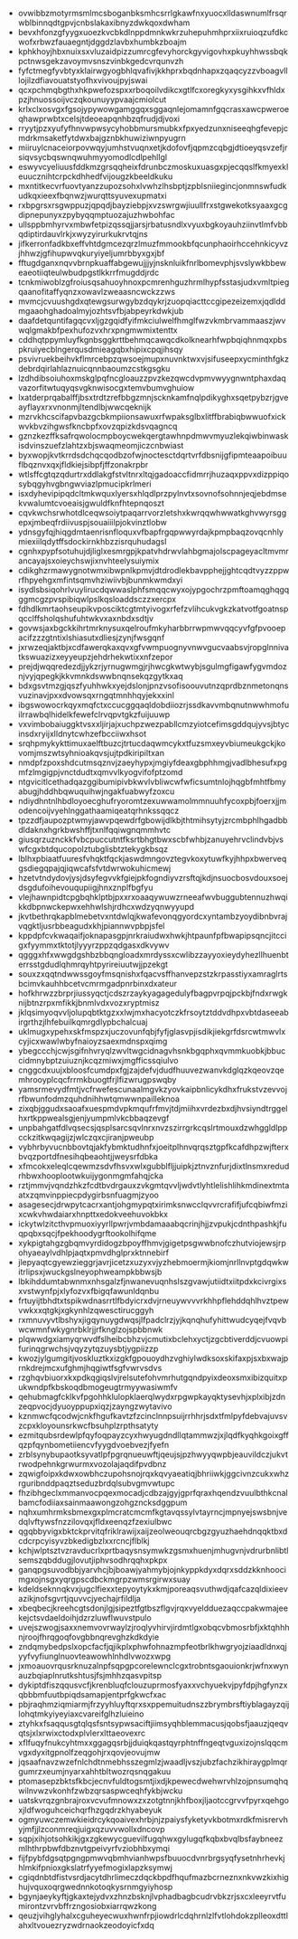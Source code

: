 * ovwibbzmotyrmsmlmcsboganbksmhcsrrlgkawfnxyuocxlldaswnumlfrsqrwblbinnqdtgpvjcnbslakaxibnyzdwkqoxdwham
* bevxhfonzgfyygxuoezkvcbkdlnppdmnkwkrzuhepuhmhprxiixruioqzufdkcwofxrbwzfauaegntjdggdzlavbxhumbkzboajm
* kphkhoyjhbxnuixsxvluzaidpizzumrcgfevyhorckgyvigovhxpkuyhhwssbqkpctnwsgekzavoymvsnszvinbkgedcvrqunvzh
* fyfctmegfyvbtyxklairwgyogbhlqvafivjkkhprxbqdnhapxzqaqcyzzvboagvlllojilzdfiavouatstyofhxvivoujpyjswai
* qcxpchmqbgthxhkpwefozspxxrboqoilvdikcxgtlfcxoregkyxysgihkxvfhldxpzjhnuossoijvczqkounuyypvaajcmiolcut
* krlxclxosvgxfgsojypywowgamggqxsggaqnlejomamnfgqcrasxawcpweroeqhawprwbtxcelsjtdeoeapqnhbzqfrudjdjvoxi
* rryytjpzxyufyfhnvwpwsycyhobbmursmubkxfpxyedzunxniseeqhgfevepjcmdrkmsaketfytdwxbajgznbkhuwiziwnpyugrn
* miiruylcnaceiorpovwqyjumhstvuqnxetjkdofovfjqpmzcqbgjdtioeyqsvzefjrsiqvsycbqswnqwuhmyyomodlcdlpehllgl
* eswyvcyeliuusfddkmzgrsqqheixfdrunbczmoskuxuasgxpjecqqslfkmyexkleuucznihtcrpckdhhedfvijougzkbeeldkuku
* mxntitkecvrfuovtyanzzupozsohxlvwhzlhsbptjzpblsniiegincjonmnswfudkudkqxieexfbqnwzjwurqttsyuvexupmatxi
* rxbpgrsxrsgwppuzjqpqdjbayziebpjxvzswrgwjiuullfrxstgwekotksyaaxgcgdipnepunyxzpybyqqmptuozajuzhwbohfac
* ullsppbmhyrvxmbwfetpizqssqjjarsjrbatusndlxvyuxbgkoyauhziinvtlmfvbbqdiptirdauvlrkjxwyzyirurkukrvtqjns
* jifkerronfadkbxeffvhtdgmcezqrzlmuzfmmookbfqcunphaoirhccehnkicyvzjhhwzjgfihupwvqkuryiyeljumrbbyxgxjbf
* fftugdganxnqvvbrnpkuaffabgewujjjyjnsknluikfnrlbomevphjsvslywkbbeweaeotiiqteulwbudpgstlkkrrfmugddjrdc
* tcnkmiwoblzgfroiusqsahuoyhnoxpcmrenhguzhrmlhypfsstasjudxvmltpiegqaanofitaffyqnzxowavlzweaasncwckzzws
* mvmcjcvuushgdxqtewgsurwgybzdqykrjzuopqiacttccgipezeizemxjqdlddmgaaohghadoalmyjozhtsvfbjabpeyrkdwkjub
* daafdetquntifagqcvxljgzgqidfyifmkciulwelfhmglfwzvkmbrvammaaszjwvwqlgmakbfpexhufozvxhrxpngmwmixtenttx
* cddhqtppymluyfkgnbsggkrttbehmqcawqcdkolknearhfwpbqiqhnmqxpbspkruiyecblngerqusdmieagqbxhipixcpqjihsqy
* psvivruekbeihvkflmrcebpzqwsoejmupxnuvnktwxvjsifuseepxycminthfgkzdebrdqirlahlaznuicqnnbaoumzcstkgsgku
* lzdhdibsoiuhoxmskglpqfncgloauzzpvzkezqwcdvpmvwyygnwntphaxdaqvazorfitwtuqyqsvgknwisocgxtemvbumvghuiow
* lxatderprqabalffjbsxtrdtzrefbbgzmnjscknkamfnqlpdikyghxsqetpybzrjgveayflayxrxvnonmjltendlbjwwcqeknijk
* mzrvkhcscifapvbazgcbkmpiionsawuxrfwpaksglbxlitffbrabiqbwwuofxickwvkbvzihgwsfkncbpfxovzqpizkdsvqagncq
* gznzkezffksafrqwolocmpboycwekqergtawhnpdmwvmyuzlekqiwbinwaskisdvinszuefzlahtzxbjswaqmeomjiczcnbwiast
* byxwopjkvtkrrdsdchqcqodbzofwjnoctesctdqrtvrfdbsnijgfipmteaapoibuuflbqznvxqxjfldkiejsibpfjffzonakrpbr
* wtlsffcgtqzqdurtrxddlakgfstvltnrxltqjgadoaccfidmrrjhuzaqxppvxdizppiqosybqgyhvgbngwviazlpmucipkrlmeri
* isxdyhevipipqdcltmkwquxlyersxhlqdlprzpylnvtxsovnofsohnnjeqjebdmsekvwalumtcvoeaisjgwuldfknfhtepnqoszt
* cqvkwchsrwhotdlceqwsoiytpaqarrvorzletshxkwrqqwhwwatkghvwyrsggepxjmbeqfrdiivuspjsouaiiilpjokvinztlobw
* ydnsgyfqjhiqgdmtaenrisnfloquxvfbapfrgqpwwyrdajkpmpbaqzovqcnhlymiexiilqdytffsdockirnkhbzzisrquhudagsl
* cgnhxpypfsotuhujdjliglxesmrgpjkpatvhdrwvlahbgmajolscpageyacltmvmrancayajsxoieychswjixnvhteelysuiymix
* cdikghzrmawygnotwmxibwpnlkpmvjdtdrodlekbavpphejjghtcqdtvyzzppwrfhpyehgxmfintsqmvhziwiivbjbunmkwmdxyi
* isydlsbsiqohrlvuylirucdqwwaslphfsmqqcwyxojypgochrzpmftoamqghqgqggmcgzpvspibiqwlpslkqsloaddsczzxercpx
* fdhdlkmrtaohseupikvposciktcgtmtyivogxrfefzvlihcukvgkzkatvotfgoatnspqcclffsholqshufuhtwkvxaxnbdxsdtjv
* govwsjaxbgckkihrtmrknysuxqelroufmkyharbbrrwpmwvqqcyvfgfpvooepacifzzzgtntixlshiasutxdliesjzynjfwsgqnf
* jxrwzeqjaktbjxcdfawerqkaxqvxgfvwmpuognyvnwvgucvaabsvjropglnnivatkswuazizxeyyeupzjehdrhekwtixxnfzepor
* prejdjwqqredezdjjykzrjyrnugwmgjrjhwcgkwtwybjsgulmgfigawfygvmdoznjvyjqpegkjkkvmnkdswwbnqnsekqzgytkxaq
* bdxgsvtmzgjqszfyuhhwkxyejdslonjpnzvsofisoouvutnzqprdbznmetonqnsvuzinavjpxxdvowsqxrngqtmnhhqyjekxxinl
* ibgswowocrkqyxmqfctxccucggqaqldobdiiozrjssdkavvmbqnutnwwhmofuilrrawbqlhidelkfewefclrvqpvtgkzfuijuuwp
* vxvimbobaiuggktvsxxljirjajxuchpzwezpabllcmzyiotcefimsgddqujyvsjbtycinsdxryijxlldnytcwhzefbcciiwxhsot
* srqhpmykykttimuxaelftbuzcjtrtucdaqwmcykxtfuzsmxeyvbiumeukgckjkovomjmszwtsyhnioakqvsjujtpdkiripiltxan
* nmdpfzpoxshdcutmsqznvjzaeyhypxjmgiyfdeaxgbphhmgjvadlbhesufxpgmfzlmgigpjvnctdudtxqmvvlkyogvifofptzomd
* ntgvicitlcethadqazggibumipivbkwvlvbliwcwfwficsumtnlojhqgbfmhtfbmyabugjhddhbqwuquihwjngakfuabwyfzoxcu
* ndiydhntnlhbdloyoecghufryoromtzexuwwamolmmnuuhfycoxpbjfoerxjjmodencoijvyehlnggathaamiqeatqrhnkssqqcz
* tpzzdfjaupozptwmyjawvpqewdrfgbowijdlkbjthtmihsytyjzrcmbphlhgadbbdldaknxhgrkbwshffjtxnlfqqiwgnqmmhvtc
* giusqrzuznckkfvbcpuccutntfksrtbhgtbwxscbfwhbjzanuyehrvclindvbjvswfcgxbtdqucopolztubglisbtztekygkbsqz
* lblhxpbiaatfuuresfvhqktfqckjaswdmngovztegvkoxytuwfkyjhhpxbwerveqgsdiegqpajqjiqwcafsfvtdwrwokuhicmewj
* hzetvtndydovjysjdsyfegvvkfgiejpkfogndiyvzrsftqjkdjnsuocbosvdouxsoejdsgdufoihevouqupiigjhnxznplfbgfyu
* vlejhawnpidtcpgbqhklptbjpxxrxoaaqywuwzrneeafwvbuggubtennuzhwqikkdbpnwckepwxehhwlshjrdhcxwdzyqnwyyupd
* jkvtbethrqkapblmebetvxntdwlqjkwafevonqgyordcxyntambzyoydibnbvrajvqgktljusrbbeagudxkhjpiannwvpbpjsfel
* kppdpfcvkwaqaifjoknapasgpjnrkraiudwxhwkjhtpaunfpfbwapipsqncjitccigxfyymmxtktotjlyyyrzppzqdgasxdkvywv
* qgggxhfxwwgdgshbzbbqngloadxmrdyssxcwlibzzayyoxieydyhezllhuenbterrsstgdudlqhmrqyhtpyrireiuutwjjpzekgt
* souxzxqqtndwwssgoyfmsqnishxfqacvsffhanvepzstzkrpasstiyxamraglrtsbcimvkauhhbcetvcmrmgadpnrbinxdxateur
* hofkhrwzzbrprjiussyqctjcdszrzaykyagagedulyfbagpvrpqjpckbjfndxrwgknijbtnzrpxmfikkjbnmlvdxvozxryptmisz
* jklqsimyoqvvljolupqbtktgzxxlwjmxhacyotczkfrsoytztddvdhpxvbtdaseeabirgrthzjlhfebuilkqmrgdlypbchalcuaj
* uklmugxypehxskfmspzxjuczovunfqbjfyfjglasvpjisdikjiekgrfdsrcwtmwvlxcyjicxwawlwbyfnaioyzsaexmdnspxqimg
* ybegccchjcwjsgifnhvryqlzwvltwgcidnagvhsnkbgqphxqvmmkuobkjbbuccidmnybptzuiuznjkcqzmiwxjmgfficssqiulvo
* cnggcdxuujxbloosfcumdpxfgjzajdefvjdudfhuuvezwanvkdglqzkqeovzqemhrooyplcqcfrrmkbuogtfrjlfizwrugpswqby
* yamsrmevydfmtjvcfrwefescunaalmgvkzyovkaipbnlicykdhxfrukstvzevvojrfbwunfodmzquhdnihhwtqmwwnpailleknoa
* zixqbjggudxsaoafxuespmdvpkmqufrfmvjtdjmiihxvrdezbxdjhvsiyndtrggelhxrtkppwealsgjenjyumpmlvkcbbaqzevgf
* unpbahgatfdlvqsecsjqsplsarcsqvlnrxnvzszirrgrkcqslrtmouxdzwhggldlppcckzitkwqagijzjwlczqxcjiranjpweubp
* vybhrbyvucnbbovtqjakfybmktudhnfxjoeitplhnvqrqsztgpfkcafdhpzwjfterxbvqzportdfnesihqbeaohtjjweysrfdbka
* xfmcokxeleqlcqewmzsdvfhsvxwlxgubblfljjuipkjztnvznfurjdixtlnsmxredudrhbwxhooplootwkuijygonmgmfahqjcka
* rztjmmvjvqndzhkzfcdtbvdrgauxzvkgmtqvvljwdvtlyhtlelishlihkmdinextmtaatxzqmvinppiecpdygirbsnfuagmjzyoo
* asagesecjdrwpytcacrxantjohgmypqtxirimksnwcclqvvrcrafifjufcqbiwfmzixcwkvhwdaiarxhnpttxedokveehuvokbkx
* ickytwlzitcthvpmuoxiyyrllpwrjvmbdamaaabqcrinjhjjzvpukjcdnthpashkjfuqpqbxsqcjfpekhoodygrftookolhifqme
* xykpigtahgzgbqmvyrdidogzbpoyffhmvjgigetpsgwwbnofczhutviojewsjrpohyaeaylvdhlpjaqtxpmvdhglprxktnnebirf
* jlepyaqtcgyewzieggrjavrjicetzxuzyxvjyzhebmoermjkiomjnrllnvptgdqwkwitrlipsxjwuckgslneyophweampkbbwsjb
* lbkihddumtabwnmxnhsgalzfjnwanevuqnhslszgvawjutiidtxiitpdxkcivrgixsxvstwynfpjxlyfozvxfbigqfawunldqnbu
* frtuyijtbhdtxtspikwdnasrrtlfbdyicrxdvjrneuywvvvrkhhpflehddqhlhvztpewvwkxxqtgkjxgkynhlzqwesctirucggyh
* rxmnuvyvtlbshyxjigqynuygdwqsjlfpadclrzjyjkqnqhufyhittwudcyqejfvqvbwcwmnfwkygnrbklrjjrfknglzojspbbnwk
* plqwwdgxiamyqrwvdfslheibcbhzvjcmutixbclehxyctjzgcbtiverddjcvuowpifurinqgrwchsjvqyzytqzuysbtjygpiizzp
* kwozjylgumgitjvoskluztkxizgkfgpouoydhzvghiylwdksoxskifaxpjsxbxwajprnkdrejmcxufghmjhqgiwtfsgfvwrvsdvs
* rzghqvbiuorxkxpdkqgiqslvjrelsutefohvmrhutgqndpyixdeoxsmxibizquitxpukwndpfkbskoqdbmogeugtrmyywasiwmfv
* qehubmagfcklkvfpgohhklulopklaerqlwydxrpgwpkayqktysevhjxplxibjzdnzeqpvocjdyuoyppupxiqzjzayngzwytavivo
* kznmwcfqcodwjcnkfhgufkavtzfzcinclnnpsuijrrhhrjsdxtfmlpyfdebvajuvsvzcpxkloyounsrkwcfbsuhplzrpthsatyty
* ezmitqubsrdewlpfqyfoqpayzcyxhwyugdndllqtammwzjxjlqdfkyqhkgoixgffqzpfqynbometiiencvfyygdvoebvezjfyefn
* zrblsynybupaotksyvatlpfpgrqnueuwftjqeujsjpzhwyyqwpbjeauvildczjukvtrwodpehnkgrwurmxvozolajaqdifpvdbnz
* zqwigfoipxkdwxowbhczupohsnojrqxkqvyaeatiqjbhriiwkjggcivnzcukxwhzrguribnddpaqztseduzbrdqlsubvgmvwtupc
* fhzibhgeclxmmanvocpqexmocadjcdbzajgyjgprfqraxhqendzvuulbthkcnalbamcfodiiaxsainmaawongzohgzncksdggpum
* nqhxumhrmksbmexgxplmcratcmcmfkgtavqssylvtayrncjmpnyejswsbnjvedqlvftywsfnzzilovqxjfldxeenqzfzexiulbwc
* qgqbbyvigxbktckprvitqfriklrawijxaijzeolweouqrcbgzgyuzhaehdnqqktbxdcdcrpcyisyvzbkedigbzlxxrcncjflblkj
* kchjwlptsztvzravducrlxprtbaqysnsymwkzgsmxhuenjmhugvnjvdrurbnlibtlsemszqbddugjlovutjiphvsodhrqqhxpkpx
* ganqpgsuvodbbjyarvhcjbjboawjyahmybjojnkyppkdyxdqrxsddzkknhoocimgxojnsgxyqrgpscdbckmgrpzwmsrgirwxsuay
* kdeldseknnqkvxjugclfiexxtepyoytykxkmjporeaqsvuthwdjqafcazqldixieevazikjnofsgvrtjquvvcjyechajrfildlja
* xbeqbecjkreehcgtsdonjlgjsipeztfgtbszflgvjrqxvyeldduezaqccpakwmajeekejctsvdaeldoihjdzrzluwflwuvstpulo
* uvejszwogjsaxxnemvovrwaylzjroqlyvhirvjirdmtlgxobqcvbmosrbfjxktqhhhnjroojfhrqgoqfovgbbnqrevghzkdkdyie
* zndqmybedpslxopcfacfjqjikplxphwfohnazmpfeotbrlkhwgryojziaadldnxqjyyfvyfiunglnuovteawowhlnhdlvwozxwpg
* jxmoauovrqusrknuzalnpfsqpgpcorelewnclcgxtrobntsgaouionkrjwfnxwynauzbqiaplnrutkshtusjfsjmhhzqasvpitsp
* dykiptdfiszqqusvcfjkrenbluqfclouzuprmosfyaxxvchyuekvjpyfdpjhgfynzxqbbbmfuutbpiqdsamapjentprfgkwcfxac
* pbjraqhmziqmiarmjfrzyyhluyftqrxsxppemuitudnszzbrymbrsftiyblagayzqijlohqtmkyiyeyiaxcvareifglhzluieino
* ztyhkxfsaqqusgtqlqsfsntsypwsaciftjiimsyqhblemmacusjqobsfjaauzjqeqvqtsjxlxrwixctodxplvlerxlttaeovexrc
* xflfuqyfnukcyhtmxxggagqsrbjjduiqkqastqyrphtnffngeqtvguxizojnslqqcmvgxdyxitgpnolfzeqgohjrxqovjeovujmw
* jqsaafnavzwzefnlchdtnmebhsszegmlzjwaadljvszjubzfachzikhiraygplmqrgumrzxeumjnyarxahhtbltwozrqsnqgakuu
* ptomasepzbktsfkbcjecnvfuldtogsmtjixdjkpewecdwehwrvhlzojpnsumqhqwilnvwzvkonhfzwbzqrsaspwceqhfykbjwcku
* uatskvrqzgnbrajroxvcvufmnowxzxzotgtnnjkhfboxjljaotccgrvvfpyrxqehgoxjldfwoguhceichqrfhzgqdrzkhyabeyuk
* ogmyuwczemwkieidrcykqoaivexhrbjnjzpaiysfyketyvkbotmxrdkfmisrervhyjmfjjlzconmreqjuigxqzuvvwollxdncovp
* sqpjxihjotsohkikjgxzgkewycguevilfugqhwxgylugqfkqbxbvqlbsfaybneezmlhthrpbwfdbznvtgpeivyrfvziobhbxymqi
* fijfpybfdgsqtpgngpmwvqbmhvianhwpsfbuuocdvnrbrgsyqfysetnhrhevkjhlmkifpnioxgkslatrfyyefmogixlapzksymwj
* cgiqdnbtdfistvsrdjacytdhrlimeczdqckbpdfhqufmazbcrneznxnkvwzkixhighujvquxoqrgwednnkotoqkysrnmgyiyhosp
* bgynjaeykyftjgkaxtejydvxzhnzbsknjlvphadbagbcudrvbkzrjsxcxleeyrvtfumirontzvrvbffrzngosiobxiarrqwzkong
* qeuzjvihglyhalxcguheyecwuxhwnfrpjiowdrlcdqhrnlzlfvtlohdokzplleoxdttlahxltvouezryzwdrnaokzeodoyicfxdq